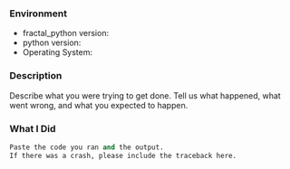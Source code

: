 ### Environment

- fractal_python version:
- python version:
- Operating System:

### Description

Describe what you were trying to get done.
Tell us what happened, what went wrong, and what you expected to happen.

### What I Did

```python
Paste the code you ran and the output.
If there was a crash, please include the traceback here.
```
